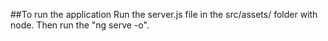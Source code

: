 ##To run the application
Run the server.js file in the src/assets/ folder with node.
Then run the "ng serve -o".

